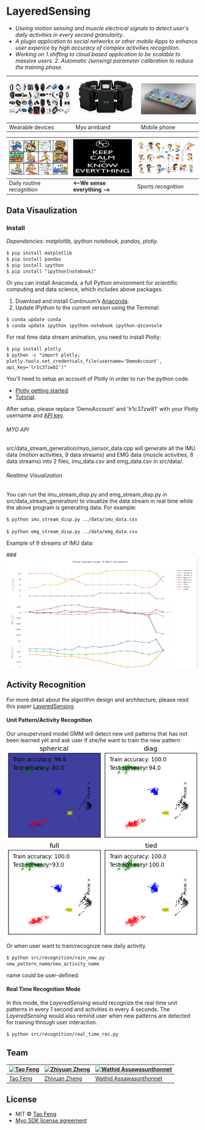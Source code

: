 # LayeredSensing
* _Useing motion sensing and muscle electrical signals to detect user's daily activities in every second granularity_.
* _A plugin application to social networks or other mobile Apps to enhance user experice by high accuracy of complex activities recognition_.
* _Working on 1.shifting to cloud based application to be scalable to massive users. 2. Automatic (sensing) parameter calibration to reduce the training phase._

![wearable](Paper_Slides/wearable.png) | ![Myo](Paper_Slides/myo_image_black.png) | ![mobile](Paper_Slides/mobile.png)  
------|---|---
 Wearable devices | Myo armband | Mobile phone 

![wearable](Paper_Slides/routines.png) | ![Myo](Paper_Slides/know.png) | ![mobile](Paper_Slides/activities.png)  
------|---|---
 Daily routine recognition |   **<--We sense everything -->** | Sports recognition

## Data Visaulization

### Install
 *Dependencies: matplotlib, ipython notebook, pandas, plotly.*

```
$ pip install matplotlib
$ pip install pandas
$ pip install ipython
$ pip install "ipython[notebook]"
```
Or you can install Anaconda, a full Python environment for scientific computing and data science, which includes above packages.
 1. Download and install Continuum’s [Anaconda](https://www.continuum.io/downloads).
 2. Update IPython to the current version using the Terminal:

```
$ conda update conda
$ conda update ipython ipython-notebook ipython-qtconsole
```

For real time data stream animation, you need to install Plotly:
```
$ pip install plotly
$ python -c "import plotly; plotly.tools.set_credentials_file(username='DemoAccount', api_key='lr1c37zw81')"
```
You'll need to setup an account of Plotly in order to run the python code.
 * [Plotly getting started](https://plot.ly/python/getting-started/).
 * [Tutorial](https://plot.ly/python/streaming-tutorial/).

After setup, please replace 'DemoAccount' and 'lr1c37zw81' with your Plotly username and [API key](https://plot.ly/settings/api/).


###### MYO API
src/data_stream_generation/myo_sensor_data.cpp will generate all the IMU data (motion activities, 9 data streams) and EMG data (muscle activities, 8 data streams) into 2 files, imu_data.csv and emg_data.csv in src/data/.

###### Realtime Visualization
You can run the imu_stream_disp.py and emg_stream_disp.py in src/data_stream_generation/ to visualize the data stream in real time while the above program is generating data. For example:

```
$ python imu_stream_disp.py ../data/imu_data.csv

$ python emg_stream_disp.py ../data/emg_data.csv
```
Example of 9 streams of IMU data:

###![IMU](Paper_Slides/imu.png)


## Activity Recognition
For more detail about the algorithm design and architecture, please read this paper [LayeredSensing](https://github.com/fairymane/LayeredSensing/blob/master/Paper_Slides/LayeredSensing.pdf)

#### Unit Pattern/Activity Recognition
Our unsupervised model GMM will detect new unit patterns that has not been learned yet and ask user if she/he want to train the new pattern 
![GMM](Paper_Slides/GMM_5clusters.png)

Or when user want to train/recognize new daily activity.
```
$ python src/recognition/rain_new.py new_pattern_name/new_activity_name
```
name could be user-defined.


#### Real Time Recognition Mode
In this mode, the *LayeredSensing* would recognize the real time unit patterns in every 1 second and activities in every 4 seconds. The *LayeredSensing* would also remind user when new patterns are detected for training through user interaction.

```
$ python src/recognition/real_time_rec.py
```


## Team

[![Tao Feng](https://avatars1.githubusercontent.com/u/3277606?v=2&s=460)](https://github.com/) | [![Zhiyuan Zheng](https://avatars1.githubusercontent.com/u/12131004?v=2&s=460)](https://github.com/) | [![Wathid Assawasunthonnet](https://avatars1.githubusercontent.com/u/8878378?v=2&s=460)](https://github.com/)
---|---|---
[Tao Feng](https://github.com/fairymane) | [Zhiyuan Zheng](https://github.com/zhiyuanzheng) | [Wathid Assawasunthonnet](https://github.com/rockxja)

## License
 * MIT © [Tao Feng](https://github.com/fairymane)
 * [Myo SDK license agreement](https://github.com/fairymane/LayeredSensing/blob/master/LICENSE.txt)
